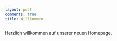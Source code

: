 ```yaml
---
layout: post
comments: true
title: Willkommen
---
```


Herzlich willkommen auf unserer neuen Homepage.